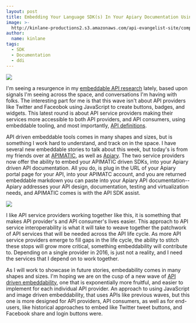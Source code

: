 ```yaml
---
layout: post
title: Embedding Your Language SDK(s) In Your Apiary Documentation Using APIMATIC
image: >-
  http://kinlane-productions2.s3.amazonaws.com/api-evangelist-site/company/logos/apimatic-logo.png
author:
  name: kinlane
tags:
  - SDK
  - Documentation
  - ddi
---
```

[](http://apimatic.io)![](http://kinlane-productions2.s3.amazonaws.com/api-evangelist-site/company/logos/apimatic-logo.png)

I'm seeing a resurgence in my [embeddable API research](http://embeddable.apievangelist.com) lately, based upon signals I'm seeing across the space, and conversations I'm having with folks. The interesting part for me is that this wave isn't about API providers like Twitter and Faceobok using JavaScript to create buttons, badges, and widgets. This latest round is about API service providers making their services more accessible to both API providers, and API consumers, using embeddable tooling, and most importantly, [API definitions](http://definitions.apievangelist.com/).

API driven embeddable tools comes in many shapes and sizes, but is something I work hard to understand, and track on in the space. I have several new embeddable stories to talk about this week, but today's is from my friends over at [APIMATIC](http://apimatic.io), as well as [Apiary](http://apiary.io). The two service providers now offer the ability to embed your APIMATIC driven SDKs, into your Apiary driven API documentation. All you do, is plug in the URL of your Apiary portal page for your API, into your APIMATC account, and you are returned embeddable markdown you can paste into your Apiary API documentation--Apiary addresses your API design, documentation, testing and virtualization needs, and APIMATIC comes is with the API SDK assist. 

[![](http://kinlane-productions2.s3.amazonaws.com/api-evangelist-site/blog/apimatic-apiary-embed.png)](https://apimatic.io/account/manage/apiary)

I like API service providers working together like this, it is something that makes API provider's and API consumer's lives easier. This approach to API service interoperability is what it will take to weave together the patchwork of API services that will be needed across the API life cycle. As more API service providers emerge to fill gaps in the life cycle, the ability to stitch these stops will grow more critical, something embeddability will contribute to. Depending on a single provider in 2016, is just not a reality, and I need the services that I depend on to work together.

As I will work to showcase in future stories, embedability comes in many shapes and sizes. I'm hoping we are on the cusp of a new wave of [API driven embeddability](http://embeddable.apievangelist.com), one that is exponentially more fruitful, and easier to implement for each individual API provider. An approach to using JavaScript and image driven embeddability, that uses APIs like previous waves, but this one is more designed for API providers, API consumers, as well as for end-users, like historical approaches to embed like Twitter tweet buttons, and Facebook share and login buttons were.